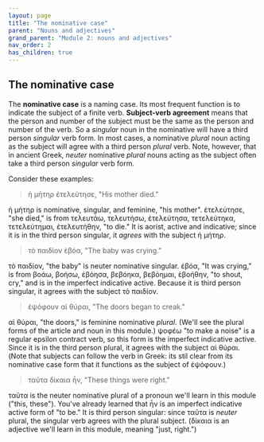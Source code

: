 ```yaml
---
layout: page
title: "The nominative case"
parent: "Nouns and adjectives"
grand_parent: "Module 2: nouns and adjectives"
nav_order: 2
has_children: true
---
```




## The nominative case  



The **nominative case** is a naming case. Its most frequent function is to indicate the subject of a finite verb. **Subject-verb agreement** means that the person and number of the subject must be the same as the person and number of the verb. So a *singular* noun in the nominative will have a third person *singular* verb form. In most cases, a nominative *plural* noun acting as the subject will  agree with a third person *plural* verb. Note, however, that in ancient Greek, *neuter* nominative *plural* nouns acting as the subject often take a third person *singular* verb form.

Consider these examples:

> ἡ μήτηρ ἐτελεύτησε, "His mother died."

ἡ μήτηρ is nominative, singular, and feminine, "his mother".  ἐτελεύτησε, "she died," is from τελευτάω, τελευτήσω, ἐτελεύτησα, τετελεύτηκα, τετελεύτημαι, ἐτελευτήθην, "to die." It is aorist, active and indicative; since it is in the third person singular, it *agrees* with the subject ἡ μήτηρ.


> τὸ παιδίον ἐβόα, "The baby was crying."

τὸ παιδίον, "the baby" is neuter nominative singular. ἐβόα, "It was crying," is from βοάω, βοήσω, ἐβόησα, βεβόηκα, βεβόημαι, ἐβοήθην, "to shout, cry," and is in the imperfect indicative active.  Because it is third person singular, it agrees with the subject τὸ παιδίον.

> ἐψόφουν αἱ θύραι, "The doors began to creak."

αἱ θύραι, "the doors," is feminine nominative *plural*. (We'll see the plural forms of the article and noun in this module.) ψοφέω "to make a noise" is a regular epsilon contract verb, so this form is the imperfect indicative active.  Since it is in the third person plural, it agrees with the subject αἱ θύραι.  (Note that subjects can follow the verb in Greek: its stil clear from its nominative case form that it functions as the subject of ἐψόφουν.)

> ταῦτα δίκαια ἦν, "These things were right."

ταῦτα is the neuter nominative plural of a pronoun we'll learn in this module ("this, these").  You've already learned that ἦν is an imperfect indicative active form of "to be."  It is third person singular:  since ταῦτα is *neuter* plural, the singular verb agrees with the plural subject. (δίκαια is an adjective we'll learn in this module, meaning "just, right.")
